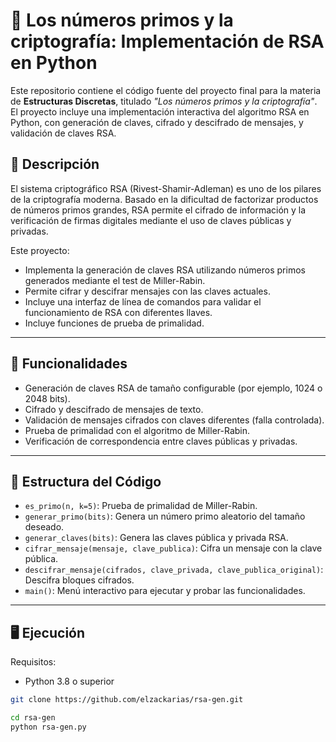 # 🔐 Los números primos y la criptografía: Implementación de RSA en Python

Este repositorio contiene el código fuente del proyecto final para la materia de **Estructuras Discretas**, titulado *"Los números primos y la criptografía"*. El proyecto incluye una implementación interactiva del algoritmo RSA en Python, con generación de claves, cifrado y descifrado de mensajes, y validación de claves RSA.

## 📘 Descripción

El sistema criptográfico RSA (Rivest-Shamir-Adleman) es uno de los pilares de la criptografía moderna. Basado en la dificultad de factorizar productos de números primos grandes, RSA permite el cifrado de información y la verificación de firmas digitales mediante el uso de claves públicas y privadas.

Este proyecto:

- Implementa la generación de claves RSA utilizando números primos generados mediante el test de Miller-Rabin.
- Permite cifrar y descifrar mensajes con las claves actuales.
- Incluye una interfaz de línea de comandos para validar el funcionamiento de RSA con diferentes llaves.
- Incluye funciones de prueba de primalidad.

---

## 🧪 Funcionalidades

- Generación de claves RSA de tamaño configurable (por ejemplo, 1024 o 2048 bits).
- Cifrado y descifrado de mensajes de texto.
- Validación de mensajes cifrados con claves diferentes (falla controlada).
- Prueba de primalidad con el algoritmo de Miller-Rabin.
- Verificación de correspondencia entre claves públicas y privadas.

---

## 🧩 Estructura del Código

- `es_primo(n, k=5)`: Prueba de primalidad de Miller-Rabin.
- `generar_primo(bits)`: Genera un número primo aleatorio del tamaño deseado.
- `generar_claves(bits)`: Genera las claves pública y privada RSA.
- `cifrar_mensaje(mensaje, clave_publica)`: Cifra un mensaje con la clave pública.
- `descifrar_mensaje(cifrados, clave_privada, clave_publica_original)`: Descifra bloques cifrados.
- `main()`: Menú interactivo para ejecutar y probar las funcionalidades.

---

## 🖥️ Ejecución

Requisitos:
- Python 3.8 o superior

```bash
git clone https://github.com/elzackarias/rsa-gen.git

cd rsa-gen
python rsa-gen.py
